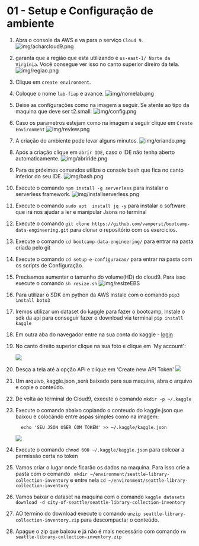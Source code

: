 # 01 - Setup e Configuração de ambiente


 1. Abra o console da AWS e va para o serviço `Cloud 9`.
   ![img/acharcloud9.png](img/acharcloud9.png)
1. garanta que a região que esta utilizando é `us-east-1/ Norte da Virgínia`. Você consegue ver isso no canto superior direiro da tela.
    ![img/regiao.png](img/regiao.png)
 2. Clique em `create environment`.
 3. Coloque o nome `lab-fiap` e avance.
 ![img/nomelab.png](img/nomelab.png)
 5. Deixe as configurações como na imagem a seguir. Se atente ao tipo da maquina que deve ser t2.small:
![img/config.png](img/config.png)
 6. Caso os parametros estejam como na imagem a seguir clique em `Create Environment`
   ![img/review.png](img/review.png)
 7. A criação do ambiente pode levar alguns minutos.
![img/criando.png](img/criando.png)
 8. Após a criação clique em `abrir IDE`, caso o IDE não tenha aberto automaticamente.
   ![img/abriride.png](img/abriride.png)
9. Para os próximos comandos utilize o console bash que fica no canto inferior do seu IDE.
   ![img/bash.png](img/bash.png)
10. Execute o comando `npm install -g serverless` para instalar o serverless framework.
    ![img/installserverless.png](img/installserverless.png)
11. Execute o comando `sudo apt  install jq -y` para instalar o software que irá nos ajudar a ler e manipular Jsons no terminal
12. Execute o comando `git clone https://github.com/vamperst/bootcamp-data-engineering.git` para clonar o repositório com os exercicios.
13. Execute o comando `cd bootcamp-data-engineering/` para entrar na pasta criada pelo git
14. Execute o comando `cd setup-e-configuracao/` para entrar na pasta com os scripts de Configuração.
15. Precisamos aumentar o tamanho do volume(HD) do cloud9. Para isso execute o comando  `sh resize.sh`
   ![img/resizeEBS](img/resizeEBS.png)
16. Para utilizar o SDK em python da AWS instale com o comando `pip3 install boto3`
17. Iremos utilizar um dataset do kaggle para fazer o bootcamp, instale o sdk da api para conseguir fazer o download via terminal `pip install kaggle`
18. Em outra aba do navegador entre na sua conta do kaggle - [login](https://www.kaggle.com/city-of-seattle/seattle-library-collection-inventory)
19. No canto direito superior clique na sua foto e clique em 'My account':
    
    ![](img/kaggleAccount.png)
20. Desça a tela até a opção API e clique em 'Create new API Token'
    ![](img/createTokenKaggle.png)
21. Um arquivo, kaggle.json ,será baixado para sua maquina, abra o arquivo e copie o conteúdo.
22. De volta ao terminal do Cloud9, execute o comando `mkdir -p ~/.kaggle`
23. Execute o comando abaixo copiando o conteudo do kaggle.json que baixou e colocando entre aspas simples como na imagem:
    ```
      echo 'SEU JSON USER COM TOKEN' >> ~/.kaggle/kaggle.json
    ```
    ![](IMG/../img/setTokenKaggle.png)
24. Execute o comando `chmod 600 ~/.kaggle/kaggle.json` para colcoar a permissão certa no token
25. Vamos criar o lugar onde ficarão os dados na maquina. Para isso crie a pasta com o comando ` mkdir ~/environment/seattle-library-collection-inventory` e entre nela `cd ~/environment/seattle-library-collection-inventory`
26. Vamos baixar o dataset na maquina com o comando `kaggle datasets download -d city-of-seattle/seattle-library-collection-inventory`
27. AO termino do download execute o comando `unzip seattle-library-collection-inventory.zip` para descompactar o conteúdo.
28. Apague o zip que baixou e já não é mais necessário com comando `rm seattle-library-collection-inventory.zip`

